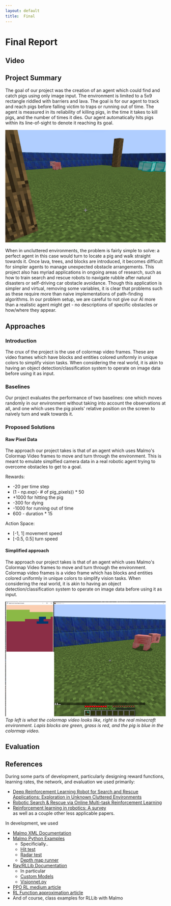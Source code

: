 ```yaml
---
layout: default
title:  Final
---
```


# Final Report

## Video

## Project Summary
<!---
Use another level-two header to start a Project Summary section. Write a few paragraphs
summarizing the goals of the project (yes, yet again, but updated/improved version from the status). In
particular, make sure that the problem is clearly defined here, and feel free to use an image or so to set up
the task. Part of the evaluation will be on how well you are able to motivate the challenges of the problem,
i.e. why is it not trivial, and why you need AI/ML algorithms to solve it
-->
The goal of our project was the creation of an agent which could find and catch pigs using only image input. The environment is limited to a 5x9 rectangle riddled with barriers and lava. The goal is for our agent to track and reach pigs before falling victim to traps or running out of time. The agent is measured in its reliability of killing pigs, in the time it takes to kill pigs, and the number of times it dies. Our agent automatically hits pigs within its line-of-sight to denote it reaching its goal.

![environment](images/environment.png)  

When in uncluttered environments, the problem is fairly simple to solve: a perfect agent in this case would turn to locate a pig and walk straight towards it. Once lava, trees, and blocks are introduced, it becomes difficult for simpler agents to manage unexpected obstacle arrangements. This project also has myriad applications in ongoing areas of research, such as how to train search and rescue robots to navigate rubble after natural disasters or self-driving car obstacle avoidance. Though this application is simpler and virtual, removing some variables, it is clear that problems such as these require more than naive implementations of path-finding algorithms. In our problem setup, we are careful to not give our AI more than a realistic agent might get - no descriptions of specific obstacles or how/where they appear.



## Approaches

<!--
Use another level-two header called Approaches, In this section, describe both the baselines
and your proposed approach(es). Describe precisely what the advantages and disadvantages of each are,
for example, why one might be more accurate, need less data, take more time, overfit, and so on. Include
enough technical information to be able to (mostly) reproduce your project, in particular, use pseudocode
and equations as much as possible.
-->
### Introduction
 The crux of the project is the use of colormap video frames. These are video frames which have blocks and entities colored uniformly in unique colors to simplify vision tasks. When considering the real world, it is akin to having an object detection/classification system to operate on image data before using it as input.

### Baselines
Our project evaluates the performance of two baselines: one which moves randomly in our environment without taking into account the observations at all, and one which uses the pig pixels' relative position on the screen to naively turn and walk towards it. 
<!--
Continue evaluating with more data
-->

### Proposed Solutions
#### Raw Pixel Data
The approach our project takes is that of an agent which uses Malmo's Colormap Video frames to move and turn through the environment. This is meant to emulate simplfied camera data in a real robotic agent trying to overcome obstacles to get to a goal. 

Rewards:
 <!-- * -1 * (Movement speed [-1, 1]) * 5
 * -1 * (Turn speed [-0.5, 0.5]) * 20 -->
 * -20 per time step
 * (1 - np.exp(- # of pig_pixels)) * 50
 * +1000 for hitting the pig
 * -300 for dying
 * -1000 for running out of time
 * 600 - duration * 15

Action Space:
 * [-1, 1] movement speed
 * [-0.5, 0.5] turn speed


#### Simplified approach
The approach our project takes is that of an agent which uses Malmo's Colormap Video frames to move and turn through the environment. Colormap video frames is a video frame which has blocks and entities colored uniformly in unique colors to simplify vision tasks. When considering the real world, it is akin to having an object detection/classification system to operate on image data before using it as input.

![colormap](images/colormap.png)  
*Top left is what the colormap video looks like, right is the real minecraft environment. Lapis blocks are green, grass is red, and the pig is blue in the colormap video.*
<!--
Need to add other approach of simplified space if that works
-->
## Evaluation

## References
During some parts of development, particularly designing reward functions, learning rates, the network, and evaluation we used primarily:  
 * [Deep Reinforcement Learning Robot for Search and Rescue Applications: Exploration in Unknown Cluttered Environments](https://ieeexplore.ieee.org/document/8606991)  
 * [Robotic Search & Rescue via Online Multi-task Reinforcement Learning](https://arxiv.org/abs/1511.08967)  
 * [Reinforcement learning in robotics: A survey](https://journals.sagepub.com/doi/full/10.1177/0278364913495721)  
as well as a couple other less applicable papers.

In development, we used 
 * [Malmo XML Documentation](https://microsoft.github.io/malmo/0.30.0/Schemas/MissionHandlers.html)
 * [Malmo Python Examples](https://github.com/microsoft/malmo/tree/master/Malmo/samples/Python_examples) 
    - Specificially..
    - [Hit test](https://github.com/microsoft/malmo/blob/master/Malmo/samples/Python_examples/hit_test.py)
    - [Radar test](https://github.com/microsoft/malmo/blob/master/Malmo/samples/Python_examples/radar_test.py)
    - [Depth map runner](https://github.com/microsoft/malmo/blob/master/Malmo/samples/Python_examples/depth_map_runner.py)
 * [Ray/RLLib Documentation](https://docs.ray.io/en/master/rllib.html)
    - In particular
    - [Custom Models](https://docs.ray.io/en/stable/rllib-models.html#custom-models-pytorch)
    - [Visionnet.py](https://github.com/ray-project/ray/blob/master/rllib/models/torch/visionnet.py)
 * [PPO RL medium article](https://medium.com/aureliantactics/ppo-hyperparameters-and-ranges-6fc2d29bccbe)
 * [RL Function approximation article](https://towardsdatascience.com/function-approximation-in-reinforcement-learning-85a4864d566)
 * And of course, class examples for RLLib with Malmo